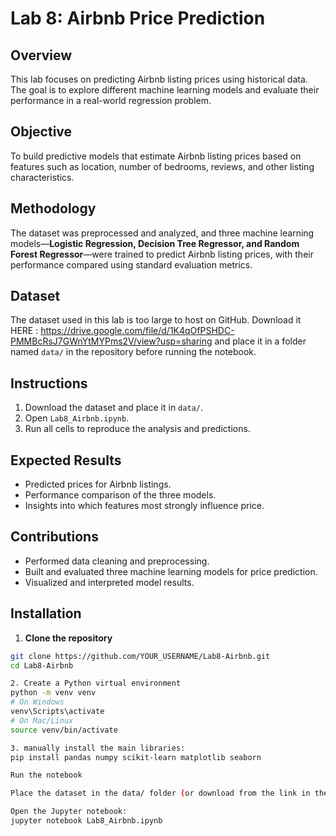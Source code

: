 # Lab 8: Airbnb Price Prediction

## Overview
This lab focuses on predicting Airbnb listing prices using historical data. The goal is to explore different machine learning models and evaluate their performance in a real-world regression problem.

## Objective
To build predictive models that estimate Airbnb listing prices based on features such as location, number of bedrooms, reviews, and other listing characteristics.

## Methodology
The dataset was preprocessed and analyzed, and three machine learning models—**Logistic Regression, Decision Tree Regressor, and Random Forest Regressor**—were trained to predict Airbnb listing prices, with their performance compared using standard evaluation metrics.

## Dataset
The dataset used in this lab is too large to host on GitHub. Download it HERE : https://drive.google.com/file/d/1K4qOfPSHDC-PMMBcRsJ7GWnYtMYPms2V/view?usp=sharing and place it in a folder named `data/` in the repository before running the notebook.

## Instructions
1. Download the dataset and place it in `data/`.  
2. Open `Lab8_Airbnb.ipynb`.  
3. Run all cells to reproduce the analysis and predictions.

## Expected Results
- Predicted prices for Airbnb listings.  
- Performance comparison of the three models.  
- Insights into which features most strongly influence price.

## Contributions
- Performed data cleaning and preprocessing.  
- Built and evaluated three machine learning models for price prediction.  
- Visualized and interpreted model results.

## Installation

1. **Clone the repository**
```bash
git clone https://github.com/YOUR_USERNAME/Lab8-Airbnb.git
cd Lab8-Airbnb

2. Create a Python virtual environment 
python -m venv venv
# On Windows
venv\Scripts\activate
# On Mac/Linux
source venv/bin/activate

3. manually install the main libraries:
pip install pandas numpy scikit-learn matplotlib seaborn

Run the notebook

Place the dataset in the data/ folder (or download from the link in the README).

Open the Jupyter notebook:
jupyter notebook Lab8_Airbnb.ipynb


